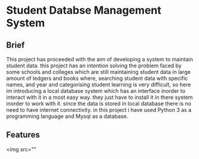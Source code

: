 # Student Databse Management System


## Brief 
This project has proceeded with the aim of developing a system to maintain student data. this project has an intention solving the problem faced by some schools and colleges which are still maintaining student data in large amount of ledgers and books where, searching student data with specific names, and year and categorising student learning is very difficult, so here im introducing a local database system which has an interface inorder to interact with it in a most easy way. they just have to install it in there system inorder to work with it. since the data is stored in local database there is no need to have internet connectivity. in this project i have used Python 3 as a programming language and Mysql as a database.

## Features


<img src=""
